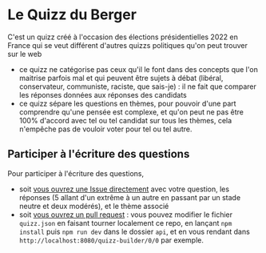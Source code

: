 # Le Quizz du Berger

C'est un quizz créé à l'occasion des élections présidentielles 2022 en France qui se veut différent d'autres quizzs politiques qu'on peut trouver sur le web

- ce quizz ne catégorise pas ceux qu'il le font dans des concepts que l'on maitrise parfois mal et qui peuvent être sujets à débat (libéral, conservateur, communiste, raciste, que sais-je) : il ne fait que comparer les réponses données aux réponses des candidats
- ce quizz sépare les questions en thèmes, pour pouvoir d'une part comprendre qu'une pensée est complexe, et qu'on peut ne pas être 100% d'accord avec tel ou tel candidat sur tous les thèmes, cela n'empêche pas de vouloir voter pour tel ou tel autre.

## Participer à l'écriture des questions

Pour participer à l'écriture des questions,

- soit [vous ouvrez une Issue directement](https://github.com/ambroselli-io/quizz-berger/issues/new) avec votre question, les réponses (5 allant d'un extrême à un autre en passant par un stade neutre et deux modérés), et le thème associé
- soit [vous ouvrez un pull request](https://github.com/ambroselli-io/quizz-berger/pulls) : vous pouvez modifier le fichier `quizz.json` en faisant tourner localement ce repo, en lançant `npm install` puis `npm run dev` dans le dossier `api`, et en vous rendant dans `http://localhost:8080/quizz-builder/0/0` par exemple.
